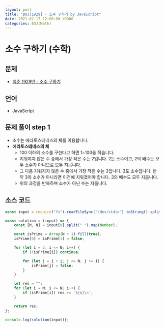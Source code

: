 ```yaml
---
layout: post
title: "BOJ[1929] - 소수 구하기 by JavaScript"
date: 2021-02-17 12:00:00 +0900
categories: BOJ(Math)
---
```


# 소수 구하기 (수학)

## 문제

- [백준 1929번 - 소수 구하기](https://www.acmicpc.net/problem/1929)

## 언어

- JavaScript

## 문제 풀이 step 1

- 소수는 에라토스테네스의 체를 이용합니다.
- **에라토스테네스의 체**
  - 100 이하의 소수를 구한다고 하면 1~100을 적습니다.
  - 지워지지 않은 수 중에서 가장 작은 수는 2입니다. 2는 소수이고, 2의 배수는 모두 소수가 아니므로 모두 지웁니다.
  - 그 다음 지워지지 않은 수 중에서 가장 작은 수는 3입니다. 3도 소수입니다. 만약 3이 소수가 아니라면 이전에 지워졌어야 합니다. 3의 배수도 모두 지웁니다.
  - 위의 과정을 반복하며 소수가 아닌 수는 지웁니다.

## 소스 코드

```jsx
const input = require("fs").readFileSync("/dev/stdin").toString().split("\n");

const solution = (input) => {
	const [M, N] = input[0].split(" ").map(Number);

	const isPrime = Array(N + 1).fill(true);
	isPrime[0] = isPrime[1] = false;

	for (let i = 2; i <= N; i++) {
		if (!isPrime[i]) continue;

		for (let j = i + i; j <= N; j += i) {
			isPrime[j] = false;
		}
	}

	let res = "";
	for (let i = M; i <= N; i++) {
		if (isPrime[i]) res += `${i}\n`;
	}

	return res;
};

console.log(solution(input));
```
